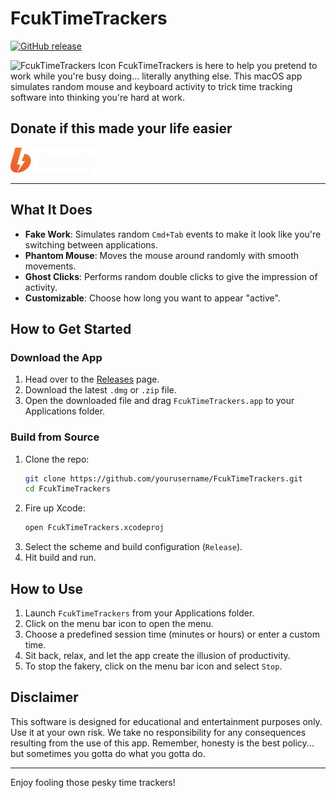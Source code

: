 # FcukTimeTrackers

[![GitHub release](https://img.shields.io/github/release/pvwlik/fcuk-timetrackers.svg)](https://github.com/pvwlik/fcuk-timetrackers/releases)

<img src="FcukTimeTrackers/Assets.xcassets/AppIcon.appiconset/1024-mac.png" alt="FcukTimeTrackers Icon" width="100" height="100"/> 
FcukTimeTrackers is here to help you pretend to work while you're busy doing... literally anything else. This macOS app simulates random mouse and keyboard activity to trick time tracking software into thinking you're hard at work.  

## Donate if this made your life easier

<a href="https://boosty.to/puvik/donate" target="_blank">
 <img src="https://github.com/pvwlik/pvwlik/blob/main/boosty.png" height="40" alt="Boosty"> </br>
</a>

---
  
## What It Does

- **Fake Work**: Simulates random `Cmd+Tab` events to make it look like you're switching between applications.
- **Phantom Mouse**: Moves the mouse around randomly with smooth movements.
- **Ghost Clicks**: Performs random double clicks to give the impression of activity.
- **Customizable**: Choose how long you want to appear "active".

## How to Get Started

### Download the App

1. Head over to the [Releases](https://github.com/pvwlik/fcuk-timetrackers/releases) page.
2. Download the latest `.dmg` or `.zip` file.
3. Open the downloaded file and drag `FcukTimeTrackers.app` to your Applications folder.

### Build from Source

1. Clone the repo:
    ```bash
    git clone https://github.com/yourusername/FcukTimeTrackers.git
    cd FcukTimeTrackers
    ```
2. Fire up Xcode:
    ```bash
    open FcukTimeTrackers.xcodeproj
    ```
3. Select the scheme and build configuration (`Release`).
4. Hit build and run.

## How to Use

1. Launch `FcukTimeTrackers` from your Applications folder.
2. Click on the menu bar icon to open the menu.
3. Choose a predefined session time (minutes or hours) or enter a custom time.
4. Sit back, relax, and let the app create the illusion of productivity.
5. To stop the fakery, click on the menu bar icon and select `Stop`.

## Disclaimer

This software is designed for educational and entertainment purposes only. Use it at your own risk. We take no responsibility for any consequences resulting from the use of this app. Remember, honesty is the best policy... but sometimes you gotta do what you gotta do.

---

Enjoy fooling those pesky time trackers!
